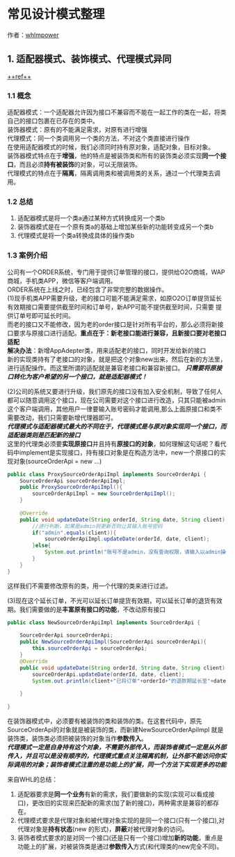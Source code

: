 # 常见设计模式整理
作者：[whlmpower](http://note.youdao.com/noteshare?id=55f74db548a53b2de6446de4c1304bde&sub=708D3D846A4340CA95454C1E3F7B846D)

## 1. 适配器模式、装饰模式、代理模式异同   
[++ref++](https://blog.csdn.net/lulei9876/article/details/39994825)
### 1.1 概念
适配器模式：一个适配器允许因为接口不兼容而不能在一起工作的类在一起，将类自己的接口包裹在已存在的类中。   
装饰器模式：原有的不能满足需求，对原有进行增强   
代理模式：同一个类调用另一个类的方法，不对这个类直接进行操作   
在使用适配器模式的时候，我们必须同时持有原对象，适配对象，目标对象。  
装饰器模式特点在于**增强**，他的特点是被装饰类和所有的装饰类必须实现**同一个接口**，而且必须**持有被装饰**的对象，可以无限装饰。   
代理模式的特点在于**隔离**，隔离调用类和被调用类的关系，通过一个代理类去调用。     
### 1.2 总结
1. 适配器模式是将一个类a通过某种方式转换成另一个类b   
2. 装饰器模式是在一个原有类a的基础上增加某些新的功能转变成另一个类b   
3. 代理模式是将一个类a转换成具体的操作类b  

### 1.3 案例介绍
公司有一个ORDER系统，专门用于提供订单管理的接口，提供给O2O商城，WAP商城，手机类APP，微信等客户端调用。   
ORDER系统在上线之时，已经包含了非常完整的数据操作。   
(1)现手机类APP需要升级，老的接口可能不能满足需求，如原O2O订单提货延长有效期接口需要提供截至时间和订单号，新APP可能不提供截至时间，只需要 提供订单号即可延长时间。   
而老的接口又不能修改，因为老的order接口是针对所有平台的，那么必须将新接口要求与原接口进行适配。**重点在于：新老接口能进行兼容，且新接口要对老接口适配**  
**解决办法**：新增AppAdepter类，用来适配老的接口，同时开发给新的接口   
新的实现类持有了老接口的对象，就是把这个对象new出来，然后在新的方法里，进行适配操作。而这里所谓的适配就是兼容老接口和兼容新接口。
***只需要将原接口转化为客户希望的另一个接口，就是适配器模式！***

(2)公司的系统又要进行升级，我们原先的接口没有加入安全机制，导致了任何人都可以随意调用这个接口，现在公司需要对这个接口进行改造，只其只能被admin这个客户端调用，其他用户一律要输入账号密码才能调用,那么上面原接口和类不需要改动，我们只需要新增代理器即可。  
***代理模式与适配器模式最大的不同在于，代理模式是与原对象实现同一个接口，而适配器类则是匹配新的接口***  
这里的代理类必须要**实现原接口**并且持有**原接口的对象**，如何理解这句话呢？看代码中implement是实现接口，持有接口对象是在构造方法中，new一个原接口的实现对象(sourceOrderApi = new ...)   
```java
public class ProxySourceOrderApiImpl implements SourceOrderApi {  
    SourceOrderApi sourceOrderApiImpl;  
    public ProxySourceOrderApiImpl(){  
        sourceOrderApiImpl = new SourceOrderApiImpl();  
    }  
  
    @Override  
    public void updateDate(String orderId, String date, String client) {  
        //进行判断，如果是admin则更新否则让其输入账号密码  
        if("admin".equals(client)){  
            sourceOrderApiImpl.updateDate(orderId, date, client);  
        }else{  
            System.out.println("账号不是admin，没有查询权限，请输入以admin操作");  
        }  
    }  
}  
```
这样我们不需要修改原有的类，用一个代理的类来进行过滤。   


(3)现在这个延长订单，不光可以延长订单提货有效期，可以延长订单的退货有效期。我们需要做的是**丰富原有接口的功能**，不改动原有接口   
```java
public class NewSourceOrderApiImpl implements SourceOrderApi {  
  
    SourceOrderApi sourceOrderApi;  
    public NewSourceOrderApiImpl(SourceOrderApi sourceOrderApi){  
        this.sourceOrderApi = sourceOrderApi;  
    }  
    @Override  
    public void updateDate(String orderId, String date, String client) {  
        sourceOrderApi.updateDate(orderId, date, client);  
        System.out.println(client+"已将订单"+orderId+"的退款期延长至"+date);         
          
    }  
  
}  
```
在装饰器模式中，必须要有被装饰的类和装饰的类。在这套代码中，原先SourceOrderApi的对象就是被装饰的类，而新建NewSourceOrderApiImpl 就是装饰类，装饰类必须把被装饰的对象当作**参数传入**。   
***代理模式一定是自身持有这个对象，不需要外部传入，而装饰者模式一定是从外部传入，并且可以是没有顺序的，代理模式重点关注隔离机制，让外部不能访问你实际调用的对象；装饰者模式注重的是功能上的扩展，同一个方法下实现更多的功能***  

来自WHL的总结：
1. 适配器要求是**同一个业务**有新的需求，我们要做新的实现(实现可以看成接口)，更改旧的实现来匹配新的需求(加了新的接口)，两种需求是兼容的都存在。
2. 代理模式要求是代理对象和被代理对象实现的是同一个接口(只有一个接口),对代理对象是**持有状态**(new 的形式)，**屏蔽**对被代理对象的访问。
3. 装饰者模式要求的是对同一个接口(还是只有一个接口)增加**新的功能**，重点是功能上的扩展，对被装饰类是通过**参数传入**方式(和代理类的new完全不同)。

